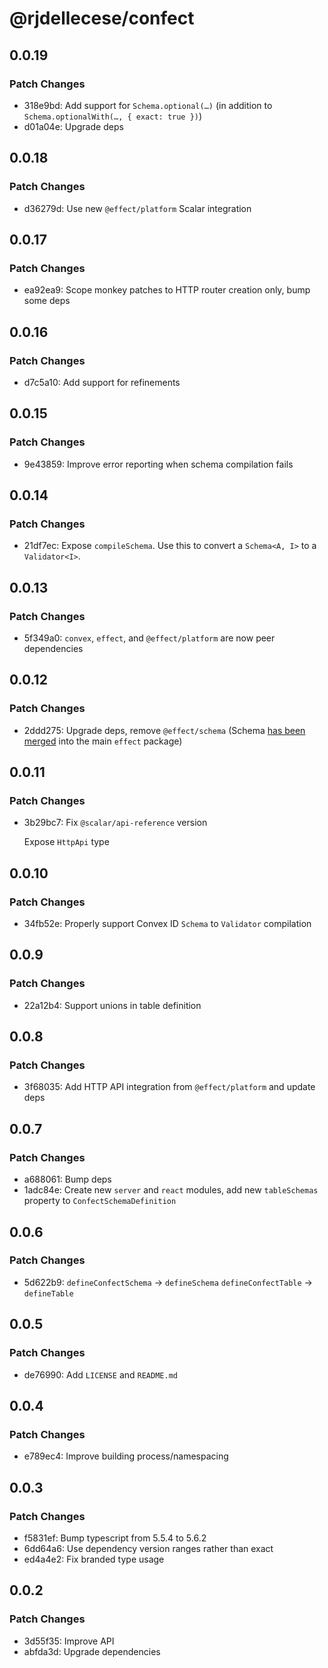 # @rjdellecese/confect

## 0.0.19

### Patch Changes

- 318e9bd: Add support for `Schema.optional(…)` (in addition to `Schema.optionalWith(…, { exact: true })`)
- d01a04e: Upgrade deps

## 0.0.18

### Patch Changes

- d36279d: Use new `@effect/platform` Scalar integration

## 0.0.17

### Patch Changes

- ea92ea9: Scope monkey patches to HTTP router creation only, bump some deps

## 0.0.16

### Patch Changes

- d7c5a10: Add support for refinements

## 0.0.15

### Patch Changes

- 9e43859: Improve error reporting when schema compilation fails

## 0.0.14

### Patch Changes

- 21df7ec: Expose `compileSchema`. Use this to convert a `Schema<A, I>` to a `Validator<I>`.

## 0.0.13

### Patch Changes

- 5f349a0: `convex`, `effect`, and `@effect/platform` are now peer dependencies

## 0.0.12

### Patch Changes

- 2ddd275: Upgrade deps, remove `@effect/schema` (Schema [has been merged](https://effect.website/blog/effect-3.10) into the main `effect` package)

## 0.0.11

### Patch Changes

- 3b29bc7: Fix `@scalar/api-reference` version

  Expose `HttpApi` type

## 0.0.10

### Patch Changes

- 34fb52e: Properly support Convex ID `Schema` to `Validator` compilation

## 0.0.9

### Patch Changes

- 22a12b4: Support unions in table definition

## 0.0.8

### Patch Changes

- 3f68035: Add HTTP API integration from `@effect/platform` and update deps

## 0.0.7

### Patch Changes

- a688061: Bump deps
- 1adc84e: Create new `server` and `react` modules, add new `tableSchemas` property to `ConfectSchemaDefinition`

## 0.0.6

### Patch Changes

- 5d622b9: `defineConfectSchema` -> `defineSchema`
  `defineConfectTable` -> `defineTable`

## 0.0.5

### Patch Changes

- de76990: Add `LICENSE` and `README.md`

## 0.0.4

### Patch Changes

- e789ec4: Improve building process/namespacing

## 0.0.3

### Patch Changes

- f5831ef: Bump typescript from 5.5.4 to 5.6.2
- 6dd64a6: Use dependency version ranges rather than exact
- ed4a4e2: Fix branded type usage

## 0.0.2

### Patch Changes

- 3d55f35: Improve API
- abfda3d: Upgrade dependencies
